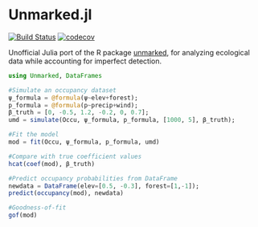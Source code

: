 # Unmarked.jl

[![Build Status](https://travis-ci.org/kenkellner/Unmarked.jl.svg?branch=master)](https://travis-ci.org/kenkellner/Unmarked.jl)
[![codecov](https://codecov.io/gh/kenkellner/Unmarked.jl/branch/master/graph/badge.svg)](https://codecov.io/gh/kenkellner/Unmarked.jl)

Unofficial Julia port of the R package [unmarked](https://cran.r-project.org/web/packages/unmarked/index.html), for analyzing ecological data while accounting for imperfect detection.

```julia
using Unmarked, DataFrames

#Simulate an occupancy dataset
ψ_formula = @formula(ψ~elev+forest);
p_formula = @formula(p~precip+wind);
β_truth = [0, -0.5, 1.2, -0.2, 0, 0.7];
umd = simulate(Occu, ψ_formula, p_formula, [1000, 5], β_truth);

#Fit the model
mod = fit(Occu, ψ_formula, p_formula, umd)

#Compare with true coefficient values
hcat(coef(mod), β_truth)

#Predict occupancy probabilities from DataFrame
newdata = DataFrame(elev=[0.5, -0.3], forest=[1,-1]);
predict(occupancy(mod), newdata)

#Goodness-of-fit
gof(mod)
```
